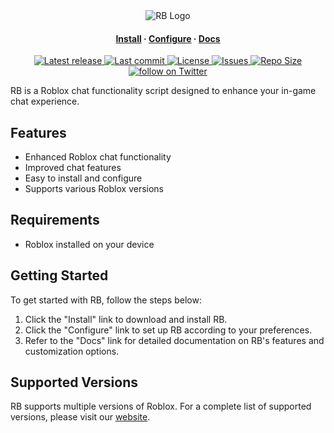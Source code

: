 <div align="center">
    <img src="https://www.jguru.com/wp-content/uploads/2021/07/image-134.png" alt="RB Logo">
</div>
<h4 align="center">
    <a href="https://www.youtube.com/watch?v=EOWGmf0aeR4&pp=ygURcm9ibG94IGluc3RhbGxpb24%3D">Install</a>
    ·
    <a href="https://www.youtube.com/watch?v=aI5SXkPKwnw&t=8s&pp=ygUMNHp4MTYgcm9ibG94">Configure</a>
    ·
    <a href="https://github.com/Blood-Gang-Inc/RB">Docs</a>
</h4>

<div align="center">
    <p>
        <a href="https://github.com/Blood-Gang-Inc/RB/releases/latest">
            <img alt="Latest release" src="https://img.shields.io/github/v/release/Blood-Gang-Inc/RB?style=for-the-badge&logo=starship&color=C9CBFF&logoColor=D9E0EE&labelColor=302D41&include_prerelease&sort=semver" />
        </a>
        <a href="https://github.com/Blood-Gang-Inc/RB/pulse">
            <img alt="Last commit" src="https://img.shields.io/github/last-commit/RB?style=for-the-badge&logo=starship&color=8bd5ca&logoColor=D9E0EE&labelColor=302D41"/>
        </a>
        <a href="https://github.com/Blood-Gang-Inc/RB/blob/Roblox/LICENSE.lua">
            <img alt="License" src="https://img.shields.io/github/license/Blood-Gang-Inc/RB?style=for-the-badge&logo=starship&color=ee999f&logoColor=D9E0EE&labelColor=302D41" />
        </a>
        <a href="https://github.com/LazyVim/LazyVim/issues">
            <img alt="Issues" src="https://img.shields.io/github/issues/LazyVim/RB?style=for-the-badge&logo=bilibili&color=F5E0DC&logoColor=D9E0EE&labelColor=302D41" />
        </a>
        <a href="https://github.com/LazyVim/LazyVim">
            <img alt="Repo Size" src="https://img.shields.io/github/repo-size/RB/RB?color=%23DDB6F2&label=SIZE&logo=codesandbox&style=for-the-badge&logoColor=D9E0EE&labelColor=302D41" />
        </a>
        <a href="https://twitter.com/intent/follow?screen_name=folke">
            <img alt="follow on Twitter" src="https://img.shields.io/twitter/follow/BloodGangInc?style=for-the-badge&logo=twitter&color=8aadf3&logoColor=D9E0EE&labelColor=302D41" />
        </a>
    </p>
</div>

<p>
RB is a Roblox chat functionality script designed to enhance your in-game chat experience.
</p>

<h2>Features</h2>
<ul>
    <li>Enhanced Roblox chat functionality</li>
    <li>Improved chat features</li>
    <li>Easy to install and configure</li>
    <li>Supports various Roblox versions</li>
</ul>

<h2>Requirements</h2>
<ul>
    <li>Roblox installed on your device</li>
</ul>

<h2>Getting Started</h2>
<p>
    To get started with RB, follow the steps below:
</p>
<ol>
    <li>Click the "Install" link to download and install RB.</li>
    <li>Click the "Configure" link to set up RB according to your preferences.</li>
    <li>Refer to the "Docs" link for detailed documentation on RB's features and customization options.</li>
</ol>

<h2>Supported Versions</h2>
<p>
    RB supports multiple versions of Roblox. For a complete list of supported versions, please visit our <a href="https://4zx16.github.io/Data/">website</a>.
</p>
</body>
</html>
